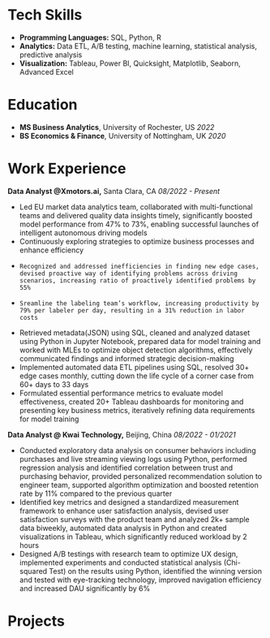 # Tech Skills
- **Programming Languages:** SQL, Python, R
- **Analytics:** Data ETL, A/B testing, machine learning, statistical analysis, predictive analysis
- **Visualization:** Tableau, Power BI, Quicksight, Matplotlib, Seaborn, Advanced Excel


# Education
- **MS Business Analytics**, University of Rochester, US _2022_
- **BS Economics & Finance**, University of Nottingham, UK _2020_

# Work Experience
**Data Analyst @Xmotors.ai,**   Santa Clara, CA   _08/2022 - Present_
- Led EU market data analytics team, collaborated with multi-functional teams and delivered quality data insights timely, significantly boosted model performance from 47% to 73%, enabling successful launches of intelligent autonomous driving models
- Continuously exploring strategies to optimize business processes and enhance efficiency
-     Recognized and addressed inefficiencies in finding new edge cases, devised proactive way of identifying problems across driving scenarios, increasing ratio of proactively identified problems by 55%
-     Sreamline the labeling team’s workflow, increasing productivity by 79% per labeler per day, resulting in a 31% reduction in labor costs
- Retrieved metadata(JSON) using SQL, cleaned and analyzed dataset using Python in Jupyter Notebook, prepared data for model training and worked with MLEs to optimize object detection algorithms, effectively communicated findings and informed strategic decision-making
- Implemented automated data ETL pipelines using SQL, resolved 30+ edge cases monthly, cutting down the life cycle of a corner case from 60+ days to 33 days
- Formulated essential performance metrics to evaluate model effectiveness, created 20+ Tableau dashboards for monitoring and presenting key business metrics, iteratively refining data requirements for model training

**Data Analyst @ Kwai Technology,**   Beijing, China   _08/2022 - 01/2021_
- Conducted exploratory data analysis on consumer behaviors including purchases and live streaming viewing logs using Python, performed regression analysis and identified correlation between trust and purchasing behavior, provided personalized recommendation solution to engineer team, supported algorithm optimization and boosted retention rate by 11% compared to the previous quarter
- Identified key metrics and designed a standardized measurement framework to enhance user satisfaction analysis, devised user satisfaction surveys with the product team and analyzed 2k+ sample data biweekly, automated data analysis in Python and created visualizations in Tableau, which significantly reduced workload by 2 hours
- Designed A/B testings with research team to optimize UX design, implemented experiments and conducted statistical analysis (Chi-squared Test) on the results using Python, identified the winning version and tested with eye-tracking technology, improved navigation efficiency and increased DAU significantly by 6%

# Projects
